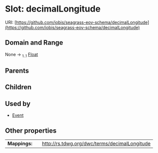
# Slot: decimalLongitude



URI: [https://github.com/iobis/seagrass-eov-schema/decimalLongitude](https://github.com/iobis/seagrass-eov-schema/decimalLongitude)


## Domain and Range

None &#8594;  <sub>1..1</sub> [Float](types/Float.md)

## Parents


## Children


## Used by

 * [Event](Event.md)

## Other properties

|  |  |  |
| --- | --- | --- |
| **Mappings:** | | http://rs.tdwg.org/dwc/terms/decimalLongitude |